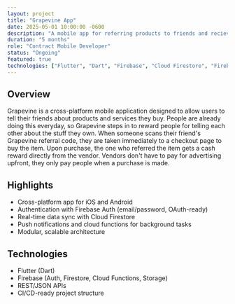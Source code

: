 ```yaml
---
layout: project
title: "Grapevine App"
date: 2025-05-01 10:00:00 -0600
description: "A mobile app for referring products to friends and recieving rewards, built with Flutter and Firebase."
duration: "5 months"
role: "Contract Mobile Developer"
status: "Ongoing"
featured: true
technologies: ["Flutter", "Dart", "Firebase", "Cloud Firestore", "Firebase Auth", "Cloud Functions"]
---
```


## Overview

Grapevine is a cross-platform mobile application designed to allow users to tell their friends about products and services they buy. People are already doing this everyday, so Grapevine steps in to reward people for telling each other about the stuff they own. When someone scans their friend's Grapevine referral code, they are taken immediately to a checkout page to buy the item. Upon purchase, the one who referred the item gets a cash reward directly from the vendor. Vendors don't have to pay for advertising upfront, they only pay people when a purchase is made.

## Highlights

- Cross-platform app for iOS and Android
- Authentication with Firebase Auth (email/password, OAuth-ready)
- Real-time data sync with Cloud Firestore
- Push notifications and cloud functions for background tasks
- Modular, scalable architecture

## Technologies

- Flutter (Dart)
- Firebase (Auth, Firestore, Cloud Functions, Storage)
- REST/JSON APIs
- CI/CD-ready project structure



